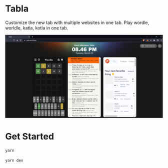 # Tabla

Customize the new tab with multiple websites in one tab. Play wordle, worldle, katla, kotla in one tab.

![ss](ss.png)

# Get Started

```
yarn

yarn dev
```
